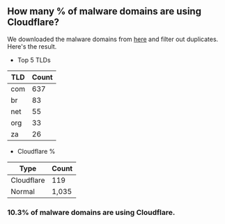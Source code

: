 ## How many % of malware domains are using Cloudflare?


We downloaded the malware domains from [here](https://urlhaus.abuse.ch) and filter out duplicates.
Here's the result.


[//]: # (start replacement)


- Top 5 TLDs

| TLD | Count |
| --- | --- |
| com | 637 |
| br | 83 |
| net | 55 |
| org | 33 |
| za | 26 |


- Cloudflare %

| Type | Count |
| --- | --- |
| Cloudflare | 119 |
| Normal | 1,035 |


### 10.3% of malware domains are using Cloudflare.